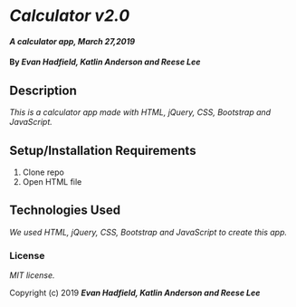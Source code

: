 # _Calculator v2.0_

#### _A calculator app, March 27,2019_

#### By _**Evan Hadfield, Katlin Anderson and Reese Lee**_

## Description

_This is a calculator app made with HTML, jQuery, CSS, Bootstrap and JavaScript._

## Setup/Installation Requirements

1. Clone repo
2. Open HTML file


## Technologies Used

_We used HTML, jQuery, CSS, Bootstrap and JavaScript to create this app._

### License

*MIT license.*

Copyright (c) 2019 **_Evan Hadfield, Katlin Anderson and Reese Lee_**
